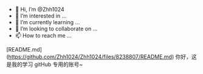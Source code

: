 - 👋 Hi, I’m @Zhh1024
- 👀 I’m interested in ...
- 🌱 I’m currently learning ...
- 💞️ I’m looking to collaborate on ...
- 📫 How to reach me ...

<!---
Zhh1024/Zhh1024 is a ✨ special ✨ repository because its `README.md` (this file) appears on your GitHub profile.
You can click the Preview link to take a look at your changes.
--->
[README.md] (https://github.com/Zhh1024/Zhh1024/files/8238807/README.md)
你好，这是我的学习 gitHub 专用的账号~
